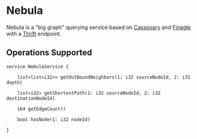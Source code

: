 Nebula
======

Nebula is a "big graph" querying service based on [Cassovary](https://github.com/twitter/cassovary/) and [Finagle](https://github.com/twitter/finagle) with a [Thrift](https://thrift.apache.org/) endpoint.

## Operations Supported

```
service NebulaService {

    list<list<i32>> getOutBoundNeighbors(1: i32 sourceNodeId, 2: i32 depth)

    list<i32> getShortestPath(1: i32 sourceNodeId, 2: i32 destinationNodeId)

    i64 getEdgeCount()

    bool hasNode(1: i32 nodeId)

}
```
